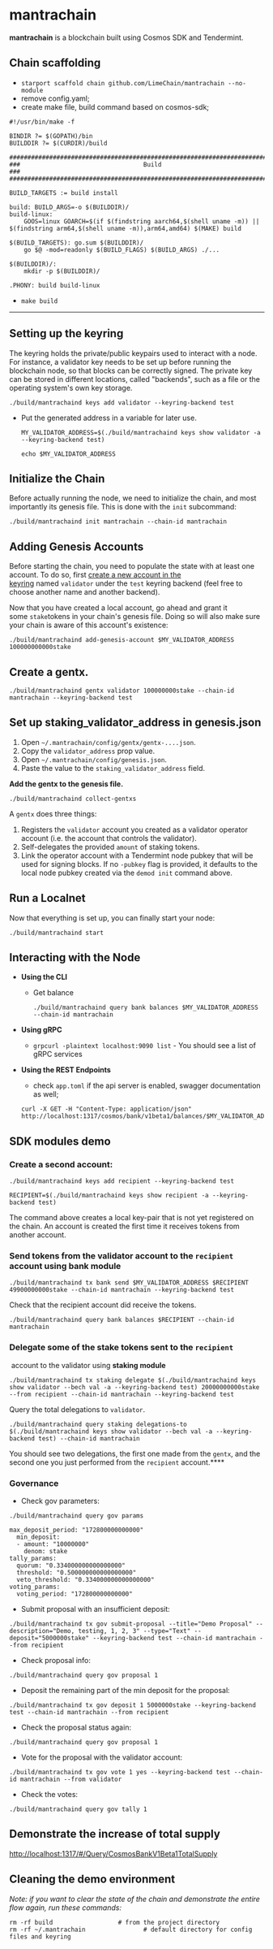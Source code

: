 # mantrachain
**mantrachain** is a blockchain built using Cosmos SDK and Tendermint.

## Chain scaffolding

- `starport scaffold chain github.com/LimeChain/mantrachain --no-module`
- remove config.yaml;
- create make file, build command based on cosmos-sdk;

```
#!/usr/bin/make -f

BINDIR ?= $(GOPATH)/bin
BUILDDIR ?= $(CURDIR)/build

###############################################################################
###                                  Build                                  ###
###############################################################################

BUILD_TARGETS := build install

build: BUILD_ARGS=-o $(BUILDDIR)/
build-linux:
	GOOS=linux GOARCH=$(if $(findstring aarch64,$(shell uname -m)) || $(findstring arm64,$(shell uname -m)),arm64,amd64) $(MAKE) build

$(BUILD_TARGETS): go.sum $(BUILDDIR)/
	go $@ -mod=readonly $(BUILD_FLAGS) $(BUILD_ARGS) ./...

$(BUILDDIR)/:
	mkdir -p $(BUILDDIR)/

.PHONY: build build-linux
```

- `make build`

---

## ****Setting up the keyring****

The keyring holds the private/public keypairs used to interact with a node. For instance, a validator key needs to be set up before running the blockchain node, so that blocks can be correctly signed. The private key can be stored in different locations, called "backends", such as a file or the operating system's own key storage.

`./build/mantrachaind keys add validator --keyring-backend test`

- Put the generated address in a variable for later use.
    
    `MY_VALIDATOR_ADDRESS=$(./build/mantrachaind keys show validator -a --keyring-backend test)`
    
    `echo $MY_VALIDATOR_ADDRESS`
    

## ****Initialize the Chain****

Before actually running the node, we need to initialize the chain, and most importantly its genesis file. This is done with the `init` subcommand:

`./build/mantrachaind init mantrachain --chain-id mantrachain`

## ****Adding Genesis Accounts****

Before starting the chain, you need to populate the state with at least one account. To do so, first [create a new account in the keyring](https://docs.cosmos.network/master/run-node/keyring.html#adding-keys-to-the-keyring) named `validator` under the `test` keyring backend (feel free to choose another name and another backend).

Now that you have created a local account, go ahead and grant it some `stake`tokens in your chain's genesis file. Doing so will also make sure your chain is aware of this account's existence:

`./build/mantrachaind add-genesis-account $MY_VALIDATOR_ADDRESS 100000000000stake`

## **Create a gentx.**

`./build/mantrachaind gentx validator 100000000stake --chain-id mantrachain --keyring-backend test` 

## **Set up staking_validator_address in genesis.json**

1. Open `~/.mantrachain/config/gentx/gentx-....json`. 
2. Copy the `validator_address` prop value.
3. Open `~/.mantrachain/config/genesis.json`. 
4. Paste the value to the `staking_validator_address` field.

**Add the gentx to the genesis file.**

`./build/mantrachaind collect-gentxs`

A `gentx` does three things:

1. Registers the `validator` account you created as a validator operator account (i.e. the account that controls the validator).
2. Self-delegates the provided `amount` of staking tokens.
3. Link the operator account with a Tendermint node pubkey that will be used for signing blocks. If no `-pubkey` flag is provided, it defaults to the local node pubkey created via the `demod init` command above.

## **Run a Localnet**

Now that everything is set up, you can finally start your node:

`./build/mantrachaind start`

## ****Interacting with the Node****

- ****Using the CLI****
    - Get balance
        
        `./build/mantrachaind query bank balances $MY_VALIDATOR_ADDRESS --chain-id mantrachain`
        
- ****Using gRPC****
    - `grpcurl -plaintext localhost:9090 list` - You should see a list of gRPC services
- ****Using the REST Endpoints****
    - check `app.toml` if the api server is enabled, swagger documentation as well;
    
    ```
    curl -X GET -H "Content-Type: application/json" http://localhost:1317/cosmos/bank/v1beta1/balances/$MY_VALIDATOR_ADDRESS
    ```
    

## SDK modules demo

### Create a second account:

`./build/mantrachaind keys add recipient --keyring-backend test`

`RECIPIENT=$(./build/mantrachaind keys show recipient -a --keyring-backend test)`

The command above creates a local key-pair that is not yet registered on the chain. An account is created the first time it receives tokens from another account.

### Send tokens from the validator account to the `recipient` account using **bank module**

`./build/mantrachaind tx bank send $MY_VALIDATOR_ADDRESS $RECIPIENT 49900000000stake --chain-id mantrachain --keyring-backend test`

Check that the recipient account did receive the tokens.

`./build/mantrachaind query bank balances $RECIPIENT --chain-id mantrachain`

### Delegate some of the stake tokens sent to the `recipient`
 account to the validator using **staking module**

`./build/mantrachaind tx staking delegate $(./build/mantrachaind keys show validator --bech val -a --keyring-backend test) 20000000000stake --from recipient --chain-id mantrachain --keyring-backend test`

Query the total delegations to `validator`.

`./build/mantrachaind query staking delegations-to $(./build/mantrachaind keys show validator --bech val -a --keyring-backend test) --chain-id mantrachain`

You should see two delegations, the first one made from the `gentx`, and the second one you just performed from the `recipient` account.****

### **Governance**

- Check gov parameters:

`./build/mantrachaind query gov params`

```
max_deposit_period: "172800000000000"
  min_deposit:
  - amount: "10000000"
    denom: stake
tally_params:
  quorum: "0.334000000000000000"
  threshold: "0.500000000000000000"
  veto_threshold: "0.334000000000000000"
voting_params:
  voting_period: "172800000000000"
```

- Submit proposal with an insufficient deposit:

`./build/mantrachaind tx gov submit-proposal --title="Demo Proposal" --description="Demo, testing, 1, 2, 3" --type="Text" --deposit="5000000stake" --keyring-backend test --chain-id mantrachain --from recipient`

- Check proposal info:

`./build/mantrachaind query gov proposal 1`

- Deposit the remaining part of the min deposit for the proposal:

`./build/mantrachaind tx gov deposit 1 5000000stake --keyring-backend test --chain-id mantrachain --from recipient`

- Check the proposal status again:

`./build/mantrachaind query gov proposal 1`

- Vote for the proposal with the validator account:

`./build/mantrachaind tx gov vote 1 yes --keyring-backend test --chain-id mantrachain --from validator`

- Check the votes:

`./build/mantrachaind query gov tally 1`

## Demonstrate the increase of total supply

[http://localhost:1317/#/Query/CosmosBankV1Beta1TotalSupply](http://localhost:1317/#/Query/CosmosBankV1Beta1TotalSupply)

## Cleaning the demo environment

*Note: if you want to clear the state of the chain and demonstrate the entire flow again, run these commands:*

```
rm -rf build                  # from the project directory
rm -rf ~/.mantrachain                # default directory for config files and keyring
```